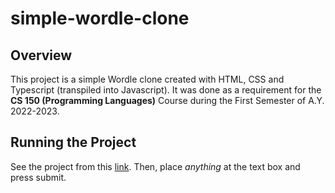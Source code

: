 # simple-wordle-clone
<h2><strong>Overview</strong></h2>
This project is a simple Wordle clone created with HTML, CSS and Typescript (transpiled into Javascript). It was done as a requirement for the <strong>CS 150 (Programming Languages)</strong> Course during the First Semester of A.Y. 2022-2023. 

<!--of the Department of Computer Science in the University of the Philippines - Diliman during the First Semester of A.Y. 2022-2023. -->
<br>
<h2><strong>Running the Project</strong></h2>
See the project from this <a href="https://defyinggravity10.github.io/simple-wordle-clone/">link</a>. Then, place <em>anything</em> at the text box and press submit.